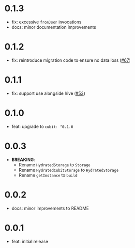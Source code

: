 # 0.1.3

- fix: excessive `fromJson` invocations
- docs: minor documentation improvements

# 0.1.2

- fix: reintroduce migration code to ensure no data loss ([#67](https://github.com/felangel/hydrated_bloc/issues/67))

# 0.1.1

- fix: support use alongside hive ([#53](https://github.com/felangel/cubit/pull/53))

# 0.1.0

- feat: upgrade to `cubit: ^0.1.0`

# 0.0.3

- **BREAKING**:
  - Rename `HydratedStorage` to `Storage`
  - Rename `HydratedCubitStorage` to `HydratedStorage`
  - Rename `getInstance` to `build`

# 0.0.2

- docs: minor improvements to README

# 0.0.1

- feat: initial release
